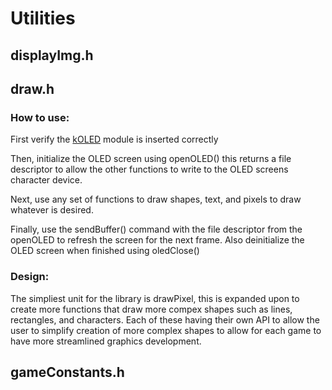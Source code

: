 # Utilities

## displayImg.h

## draw.h

### How to use:

First verify the [kOLED](../../kOLED) module is inserted correctly

Then, initialize the OLED screen using openOLED() this returns a file descriptor to allow the other functions to write to the OLED screens character device.

Next, use any set of functions to draw shapes, text, and pixels to draw whatever is desired.

Finally, use the sendBuffer() command with the file descriptor from the openOLED to refresh the screen for the next frame. Also deinitialize the OLED screen when finished using oledClose()

### Design:

The simpliest unit for the library is drawPixel, this is expanded upon to create more functions that draw more compex shapes such as lines, rectangles, and characters. Each of these having their own API to allow the user to simplify creation of more complex shapes to allow for each game to have more streamlined graphics development.

## gameConstants.h
